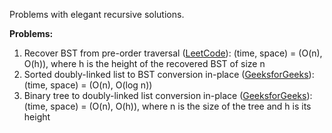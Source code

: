 Problems with elegant recursive solutions.

**Problems:**
1. Recover BST from pre-order traversal ([LeetCode](https://leetcode.com/problems/construct-binary-search-tree-from-preorder-traversal/)): (time, space) = (O(n), O(h)), where h is the height of the recovered BST of size n
2. Sorted doubly-linked list to BST conversion in-place ([GeeksforGeeks](https://www.geeksforgeeks.org/in-place-conversion-of-sorted-dll-to-balanced-bst/)): (time, space) = (O(n), O(log n))
3. Binary tree to doubly-linked list conversion in-place ([GeeksforGeeks](https://www.geeksforgeeks.org/in-place-convert-a-given-binary-tree-to-doubly-linked-list/)): (time, space) = (O(n), O(h)), where n is the size of the tree and h is its height
